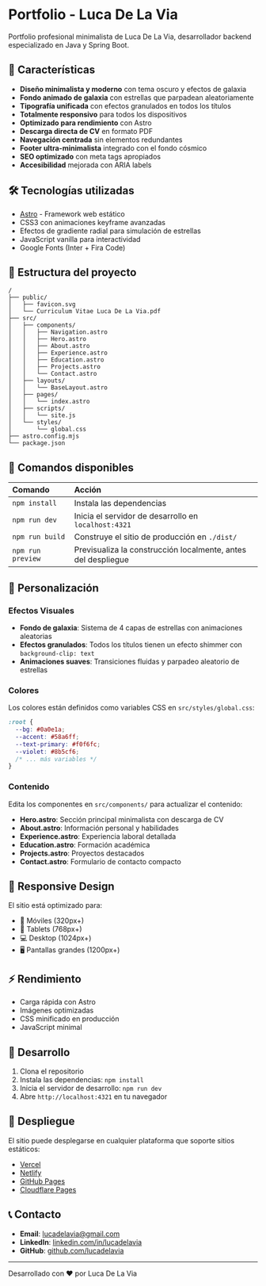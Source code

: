 # Portfolio - Luca De La Via

Portfolio profesional minimalista de Luca De La Via, desarrollador backend especializado en Java y Spring Boot.

## 🚀 Características

- **Diseño minimalista y moderno** con tema oscuro y efectos de galaxia
- **Fondo animado de galaxia** con estrellas que parpadean aleatoriamente
- **Tipografía unificada** con efectos granulados en todos los títulos
- **Totalmente responsivo** para todos los dispositivos
- **Optimizado para rendimiento** con Astro
- **Descarga directa de CV** en formato PDF
- **Navegación centrada** sin elementos redundantes
- **Footer ultra-minimalista** integrado con el fondo cósmico
- **SEO optimizado** con meta tags apropiados
- **Accesibilidad** mejorada con ARIA labels

## 🛠️ Tecnologías utilizadas

- [Astro](https://astro.build/) - Framework web estático
- CSS3 con animaciones keyframe avanzadas
- Efectos de gradiente radial para simulación de estrellas
- JavaScript vanilla para interactividad
- Google Fonts (Inter + Fira Code)

## 📂 Estructura del proyecto

```
/
├── public/
│   ├── favicon.svg
│   └── Curriculum Vitae Luca De La Via.pdf
├── src/
│   ├── components/
│   │   ├── Navigation.astro
│   │   ├── Hero.astro
│   │   ├── About.astro
│   │   ├── Experience.astro
│   │   ├── Education.astro
│   │   ├── Projects.astro
│   │   └── Contact.astro
│   ├── layouts/
│   │   └── BaseLayout.astro
│   ├── pages/
│   │   └── index.astro
│   ├── scripts/
│   │   └── site.js
│   └── styles/
│       └── global.css
├── astro.config.mjs
└── package.json
```

## 🚀 Comandos disponibles

| Comando                | Acción                                      |
| :--------------------- | :------------------------------------------ |
| `npm install`          | Instala las dependencias                   |
| `npm run dev`          | Inicia el servidor de desarrollo en `localhost:4321` |
| `npm run build`        | Construye el sitio de producción en `./dist/` |
| `npm run preview`      | Previsualiza la construcción localmente, antes del despliegue |

## 🎨 Personalización

### Efectos Visuales
- **Fondo de galaxia**: Sistema de 4 capas de estrellas con animaciones aleatorias
- **Efectos granulados**: Todos los títulos tienen un efecto shimmer con `background-clip: text`
- **Animaciones suaves**: Transiciones fluidas y parpadeo aleatorio de estrellas

### Colores
Los colores están definidos como variables CSS en `src/styles/global.css`:

```css
:root {
  --bg: #0a0e1a;
  --accent: #58a6ff;
  --text-primary: #f0f6fc;
  --violet: #8b5cf6;
  /* ... más variables */
}
```

### Contenido
Edita los componentes en `src/components/` para actualizar el contenido:

- **Hero.astro**: Sección principal minimalista con descarga de CV
- **About.astro**: Información personal y habilidades
- **Experience.astro**: Experiencia laboral detallada
- **Education.astro**: Formación académica
- **Projects.astro**: Proyectos destacados
- **Contact.astro**: Formulario de contacto compacto

## 📱 Responsive Design

El sitio está optimizado para:
- 📱 Móviles (320px+)
- 📱 Tablets (768px+)
- 💻 Desktop (1024px+)
- 🖥️ Pantallas grandes (1200px+)

## ⚡ Rendimiento

- Carga rápida con Astro
- Imágenes optimizadas
- CSS minificado en producción
- JavaScript minimal

## 🔧 Desarrollo

1. Clona el repositorio
2. Instala las dependencias: `npm install`
3. Inicia el servidor de desarrollo: `npm run dev`
4. Abre `http://localhost:4321` en tu navegador

## 🚀 Despliegue

El sitio puede desplegarse en cualquier plataforma que soporte sitios estáticos:

- [Vercel](https://vercel.com/)
- [Netlify](https://netlify.com/)
- [GitHub Pages](https://pages.github.com/)
- [Cloudflare Pages](https://pages.cloudflare.com/)

## 📞 Contacto

- **Email**: lucadelavia@gmail.com
- **LinkedIn**: [linkedin.com/in/lucadelavia](https://linkedin.com/in/lucadelavia)
- **GitHub**: [github.com/lucadelavia](https://github.com/lucadelavia)

---

Desarrollado con ❤️ por Luca De La Via